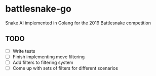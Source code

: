 # battlesnake-go

Snake AI implemented in Golang for the 2019 Battlesnake competition

## TODO
- [ ] Write tests
- [ ] Finish implementing move filtering
- [ ] Add filters to filtering system
- [ ] Come up with sets of filters for different scenarios
